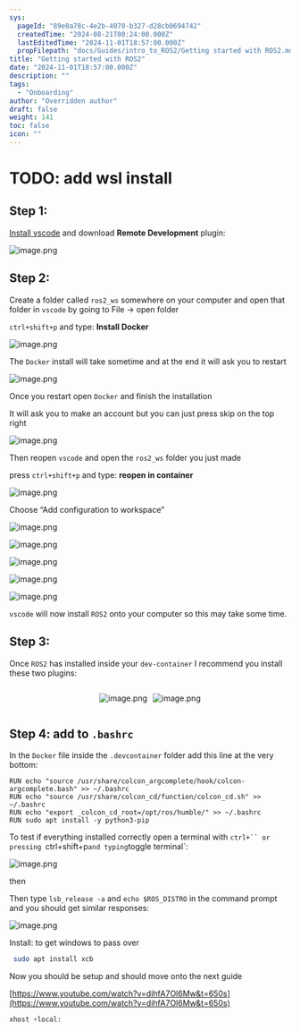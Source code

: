 ```yaml
---
sys:
  pageId: "89e0a78c-4e2b-4070-b327-d28cb0694742"
  createdTime: "2024-08-21T00:24:00.000Z"
  lastEditedTime: "2024-11-01T18:57:00.000Z"
  propFilepath: "docs/Guides/intro_to_ROS2/Getting started with ROS2.md"
title: "Getting started with ROS2"
date: "2024-11-01T18:57:00.000Z"
description: ""
tags:
  - "Onboarding"
author: "Overridden author"
draft: false
weight: 141
toc: false
icon: ""
---
```


# TODO: add wsl install

## Step 1:

[Install vscode](https://code.visualstudio.com/download) and download **Remote Development** plugin:

![image.png](https://prod-files-secure.s3.us-west-2.amazonaws.com/d518164a-d88e-44d1-a4ee-3adb3bd8bce0/efb52993-1881-4a40-b95e-6f020334f022/image.png?X-Amz-Algorithm=AWS4-HMAC-SHA256&X-Amz-Content-Sha256=UNSIGNED-PAYLOAD&X-Amz-Credential=ASIAZI2LB466Z5UT3Q3Q%2F20250224%2Fus-west-2%2Fs3%2Faws4_request&X-Amz-Date=20250224T110717Z&X-Amz-Expires=3600&X-Amz-Security-Token=IQoJb3JpZ2luX2VjEPL%2F%2F%2F%2F%2F%2F%2F%2F%2F%2FwEaCXVzLXdlc3QtMiJIMEYCIQDrj6YOy2wIsCOzok4yPuO0A6huM6geL7Wqo9H2HlhhYQIhAKVTVMjw5zrNqcVpSsNXh9S88kKGZNGSofyvW85YahsWKv8DCCsQABoMNjM3NDIzMTgzODA1IgzE9AeGhKZ%2FjRfthEwq3AMDXTadlEFUr5MB4F14jimt7hwy3Amkn1FL7xqkF%2BhxGQmf4IinifQyJO%2FZaUj1n85DbqCEm7yGkzpsnxJrDVqYXrbjJTK6sVIcDrv3h7tiqBRVyYTREkQrKO1Rwgb8azJUp%2FIlqbF20LOmrGbk2rn2mEr50d%2Bc4uuEVgliDSZkhibY6kI4AncQoGNRyBlJ7ccH9YyTEFguQ%2F%2BZSv9bD2FxTqBFf8e%2F9fZ9qCQGaedXxYPur%2BMBsTFlU17W1qYRqobgzAXk6gXfzjrA3RKRzJnRzN4L5N7EyBdxuL9JmBzXtd2FJ0tAXbxHDeB%2FlSsQ8tKr%2B0fefQsRGusPRTBjiTiKhPd278K0nUEaWivd9A3IquUTMM7wVAUUqX9ZAFLi83qEUmtI%2BQWNmGP5IIkEnsNqrIQsmXHoYaku42a3T93DJGZOT7OfdPVDytShkU%2FzUF%2BfBskiA0qeH78D1prUDJZEQGl1GJNtCHbY%2B%2BoIRTEnu%2FWxNp74b9MGN5vXQHCA0NJv3W91nkvCSg%2F%2BxZCHWg0qi%2BBi%2BqJWm3RLX2vkS09ugvY7zmLx1j7ga5yvuhTwdOvk4LvGG227AoCE0H57iSSfO5LZh8Mpg4HyGfERvOirLFw9vRbFbTVk6Wp%2FnjD4i%2FG9BjqkAd6mQfs3khz2EGCjyJznpQS%2BeEdqOkO0RvuMIbVWE%2BSz7c%2B2ebn4tCwG0pNFYFCK8xjZAtOCK1yjX7vD%2BVBcDirOYFTJi55bMcmwZWb85XaNTne8B%2FUsKPV4QlNrKohZdSBB7DcClTOeGQhjnGrvS6GbTRkDqXVv5NMQT%2BLdf55zKJk7YQxgwerir4HPRUmd7fep9n5EgtELFs9dRPtqMe2kcsdy&X-Amz-Signature=df84411639315984ecf784331ebdeef09302e575b4de14241c11de72c0f27efe&X-Amz-SignedHeaders=host&x-id=GetObject)

## Step 2:

Create a folder called `ros2_ws` somewhere on your computer and open that folder in `vscode` by going to File → open folder 

`ctrl+shift+p` and type: **Install Docker**

![image.png](https://prod-files-secure.s3.us-west-2.amazonaws.com/d518164a-d88e-44d1-a4ee-3adb3bd8bce0/2269dc0e-1cd5-47ff-bceb-c04ad9b2eab0/image.png?X-Amz-Algorithm=AWS4-HMAC-SHA256&X-Amz-Content-Sha256=UNSIGNED-PAYLOAD&X-Amz-Credential=ASIAZI2LB466Z5UT3Q3Q%2F20250224%2Fus-west-2%2Fs3%2Faws4_request&X-Amz-Date=20250224T110717Z&X-Amz-Expires=3600&X-Amz-Security-Token=IQoJb3JpZ2luX2VjEPL%2F%2F%2F%2F%2F%2F%2F%2F%2F%2FwEaCXVzLXdlc3QtMiJIMEYCIQDrj6YOy2wIsCOzok4yPuO0A6huM6geL7Wqo9H2HlhhYQIhAKVTVMjw5zrNqcVpSsNXh9S88kKGZNGSofyvW85YahsWKv8DCCsQABoMNjM3NDIzMTgzODA1IgzE9AeGhKZ%2FjRfthEwq3AMDXTadlEFUr5MB4F14jimt7hwy3Amkn1FL7xqkF%2BhxGQmf4IinifQyJO%2FZaUj1n85DbqCEm7yGkzpsnxJrDVqYXrbjJTK6sVIcDrv3h7tiqBRVyYTREkQrKO1Rwgb8azJUp%2FIlqbF20LOmrGbk2rn2mEr50d%2Bc4uuEVgliDSZkhibY6kI4AncQoGNRyBlJ7ccH9YyTEFguQ%2F%2BZSv9bD2FxTqBFf8e%2F9fZ9qCQGaedXxYPur%2BMBsTFlU17W1qYRqobgzAXk6gXfzjrA3RKRzJnRzN4L5N7EyBdxuL9JmBzXtd2FJ0tAXbxHDeB%2FlSsQ8tKr%2B0fefQsRGusPRTBjiTiKhPd278K0nUEaWivd9A3IquUTMM7wVAUUqX9ZAFLi83qEUmtI%2BQWNmGP5IIkEnsNqrIQsmXHoYaku42a3T93DJGZOT7OfdPVDytShkU%2FzUF%2BfBskiA0qeH78D1prUDJZEQGl1GJNtCHbY%2B%2BoIRTEnu%2FWxNp74b9MGN5vXQHCA0NJv3W91nkvCSg%2F%2BxZCHWg0qi%2BBi%2BqJWm3RLX2vkS09ugvY7zmLx1j7ga5yvuhTwdOvk4LvGG227AoCE0H57iSSfO5LZh8Mpg4HyGfERvOirLFw9vRbFbTVk6Wp%2FnjD4i%2FG9BjqkAd6mQfs3khz2EGCjyJznpQS%2BeEdqOkO0RvuMIbVWE%2BSz7c%2B2ebn4tCwG0pNFYFCK8xjZAtOCK1yjX7vD%2BVBcDirOYFTJi55bMcmwZWb85XaNTne8B%2FUsKPV4QlNrKohZdSBB7DcClTOeGQhjnGrvS6GbTRkDqXVv5NMQT%2BLdf55zKJk7YQxgwerir4HPRUmd7fep9n5EgtELFs9dRPtqMe2kcsdy&X-Amz-Signature=ef8f49b871cb455e6efe6e4a8cb2489ee0c8fd2c564c4e533cc8246d19e3d04d&X-Amz-SignedHeaders=host&x-id=GetObject)

The `Docker` install will take sometime and at the end it will ask you to restart

![image.png](https://prod-files-secure.s3.us-west-2.amazonaws.com/d518164a-d88e-44d1-a4ee-3adb3bd8bce0/ed233f78-be33-4b1f-b89c-9c346c0e961e/image.png?X-Amz-Algorithm=AWS4-HMAC-SHA256&X-Amz-Content-Sha256=UNSIGNED-PAYLOAD&X-Amz-Credential=ASIAZI2LB466Z5UT3Q3Q%2F20250224%2Fus-west-2%2Fs3%2Faws4_request&X-Amz-Date=20250224T110717Z&X-Amz-Expires=3600&X-Amz-Security-Token=IQoJb3JpZ2luX2VjEPL%2F%2F%2F%2F%2F%2F%2F%2F%2F%2FwEaCXVzLXdlc3QtMiJIMEYCIQDrj6YOy2wIsCOzok4yPuO0A6huM6geL7Wqo9H2HlhhYQIhAKVTVMjw5zrNqcVpSsNXh9S88kKGZNGSofyvW85YahsWKv8DCCsQABoMNjM3NDIzMTgzODA1IgzE9AeGhKZ%2FjRfthEwq3AMDXTadlEFUr5MB4F14jimt7hwy3Amkn1FL7xqkF%2BhxGQmf4IinifQyJO%2FZaUj1n85DbqCEm7yGkzpsnxJrDVqYXrbjJTK6sVIcDrv3h7tiqBRVyYTREkQrKO1Rwgb8azJUp%2FIlqbF20LOmrGbk2rn2mEr50d%2Bc4uuEVgliDSZkhibY6kI4AncQoGNRyBlJ7ccH9YyTEFguQ%2F%2BZSv9bD2FxTqBFf8e%2F9fZ9qCQGaedXxYPur%2BMBsTFlU17W1qYRqobgzAXk6gXfzjrA3RKRzJnRzN4L5N7EyBdxuL9JmBzXtd2FJ0tAXbxHDeB%2FlSsQ8tKr%2B0fefQsRGusPRTBjiTiKhPd278K0nUEaWivd9A3IquUTMM7wVAUUqX9ZAFLi83qEUmtI%2BQWNmGP5IIkEnsNqrIQsmXHoYaku42a3T93DJGZOT7OfdPVDytShkU%2FzUF%2BfBskiA0qeH78D1prUDJZEQGl1GJNtCHbY%2B%2BoIRTEnu%2FWxNp74b9MGN5vXQHCA0NJv3W91nkvCSg%2F%2BxZCHWg0qi%2BBi%2BqJWm3RLX2vkS09ugvY7zmLx1j7ga5yvuhTwdOvk4LvGG227AoCE0H57iSSfO5LZh8Mpg4HyGfERvOirLFw9vRbFbTVk6Wp%2FnjD4i%2FG9BjqkAd6mQfs3khz2EGCjyJznpQS%2BeEdqOkO0RvuMIbVWE%2BSz7c%2B2ebn4tCwG0pNFYFCK8xjZAtOCK1yjX7vD%2BVBcDirOYFTJi55bMcmwZWb85XaNTne8B%2FUsKPV4QlNrKohZdSBB7DcClTOeGQhjnGrvS6GbTRkDqXVv5NMQT%2BLdf55zKJk7YQxgwerir4HPRUmd7fep9n5EgtELFs9dRPtqMe2kcsdy&X-Amz-Signature=7bdf7d69e012af728c1eda5f0ea6566577d34d4799f9ffb6de915c7054e37950&X-Amz-SignedHeaders=host&x-id=GetObject)

Once you restart open `Docker` and finish the installation

It will ask you to make an account but you can just press skip on the top right

![image.png](https://prod-files-secure.s3.us-west-2.amazonaws.com/d518164a-d88e-44d1-a4ee-3adb3bd8bce0/21010ad9-1659-4fd9-9f59-9932a09b2a3d/image.png?X-Amz-Algorithm=AWS4-HMAC-SHA256&X-Amz-Content-Sha256=UNSIGNED-PAYLOAD&X-Amz-Credential=ASIAZI2LB466Z5UT3Q3Q%2F20250224%2Fus-west-2%2Fs3%2Faws4_request&X-Amz-Date=20250224T110717Z&X-Amz-Expires=3600&X-Amz-Security-Token=IQoJb3JpZ2luX2VjEPL%2F%2F%2F%2F%2F%2F%2F%2F%2F%2FwEaCXVzLXdlc3QtMiJIMEYCIQDrj6YOy2wIsCOzok4yPuO0A6huM6geL7Wqo9H2HlhhYQIhAKVTVMjw5zrNqcVpSsNXh9S88kKGZNGSofyvW85YahsWKv8DCCsQABoMNjM3NDIzMTgzODA1IgzE9AeGhKZ%2FjRfthEwq3AMDXTadlEFUr5MB4F14jimt7hwy3Amkn1FL7xqkF%2BhxGQmf4IinifQyJO%2FZaUj1n85DbqCEm7yGkzpsnxJrDVqYXrbjJTK6sVIcDrv3h7tiqBRVyYTREkQrKO1Rwgb8azJUp%2FIlqbF20LOmrGbk2rn2mEr50d%2Bc4uuEVgliDSZkhibY6kI4AncQoGNRyBlJ7ccH9YyTEFguQ%2F%2BZSv9bD2FxTqBFf8e%2F9fZ9qCQGaedXxYPur%2BMBsTFlU17W1qYRqobgzAXk6gXfzjrA3RKRzJnRzN4L5N7EyBdxuL9JmBzXtd2FJ0tAXbxHDeB%2FlSsQ8tKr%2B0fefQsRGusPRTBjiTiKhPd278K0nUEaWivd9A3IquUTMM7wVAUUqX9ZAFLi83qEUmtI%2BQWNmGP5IIkEnsNqrIQsmXHoYaku42a3T93DJGZOT7OfdPVDytShkU%2FzUF%2BfBskiA0qeH78D1prUDJZEQGl1GJNtCHbY%2B%2BoIRTEnu%2FWxNp74b9MGN5vXQHCA0NJv3W91nkvCSg%2F%2BxZCHWg0qi%2BBi%2BqJWm3RLX2vkS09ugvY7zmLx1j7ga5yvuhTwdOvk4LvGG227AoCE0H57iSSfO5LZh8Mpg4HyGfERvOirLFw9vRbFbTVk6Wp%2FnjD4i%2FG9BjqkAd6mQfs3khz2EGCjyJznpQS%2BeEdqOkO0RvuMIbVWE%2BSz7c%2B2ebn4tCwG0pNFYFCK8xjZAtOCK1yjX7vD%2BVBcDirOYFTJi55bMcmwZWb85XaNTne8B%2FUsKPV4QlNrKohZdSBB7DcClTOeGQhjnGrvS6GbTRkDqXVv5NMQT%2BLdf55zKJk7YQxgwerir4HPRUmd7fep9n5EgtELFs9dRPtqMe2kcsdy&X-Amz-Signature=bd16a5c5b24f42d238878986acdccdc9b3ad9ae4dfd93c1134273334f8fedac0&X-Amz-SignedHeaders=host&x-id=GetObject)

Then reopen `vscode` and open the `ros2_ws` folder you just made

press `ctrl+shift+p` and type: **reopen in container**

![image.png](https://prod-files-secure.s3.us-west-2.amazonaws.com/d518164a-d88e-44d1-a4ee-3adb3bd8bce0/4e93b8c2-41ad-488c-8095-c74205196118/image.png?X-Amz-Algorithm=AWS4-HMAC-SHA256&X-Amz-Content-Sha256=UNSIGNED-PAYLOAD&X-Amz-Credential=ASIAZI2LB466Z5UT3Q3Q%2F20250224%2Fus-west-2%2Fs3%2Faws4_request&X-Amz-Date=20250224T110717Z&X-Amz-Expires=3600&X-Amz-Security-Token=IQoJb3JpZ2luX2VjEPL%2F%2F%2F%2F%2F%2F%2F%2F%2F%2FwEaCXVzLXdlc3QtMiJIMEYCIQDrj6YOy2wIsCOzok4yPuO0A6huM6geL7Wqo9H2HlhhYQIhAKVTVMjw5zrNqcVpSsNXh9S88kKGZNGSofyvW85YahsWKv8DCCsQABoMNjM3NDIzMTgzODA1IgzE9AeGhKZ%2FjRfthEwq3AMDXTadlEFUr5MB4F14jimt7hwy3Amkn1FL7xqkF%2BhxGQmf4IinifQyJO%2FZaUj1n85DbqCEm7yGkzpsnxJrDVqYXrbjJTK6sVIcDrv3h7tiqBRVyYTREkQrKO1Rwgb8azJUp%2FIlqbF20LOmrGbk2rn2mEr50d%2Bc4uuEVgliDSZkhibY6kI4AncQoGNRyBlJ7ccH9YyTEFguQ%2F%2BZSv9bD2FxTqBFf8e%2F9fZ9qCQGaedXxYPur%2BMBsTFlU17W1qYRqobgzAXk6gXfzjrA3RKRzJnRzN4L5N7EyBdxuL9JmBzXtd2FJ0tAXbxHDeB%2FlSsQ8tKr%2B0fefQsRGusPRTBjiTiKhPd278K0nUEaWivd9A3IquUTMM7wVAUUqX9ZAFLi83qEUmtI%2BQWNmGP5IIkEnsNqrIQsmXHoYaku42a3T93DJGZOT7OfdPVDytShkU%2FzUF%2BfBskiA0qeH78D1prUDJZEQGl1GJNtCHbY%2B%2BoIRTEnu%2FWxNp74b9MGN5vXQHCA0NJv3W91nkvCSg%2F%2BxZCHWg0qi%2BBi%2BqJWm3RLX2vkS09ugvY7zmLx1j7ga5yvuhTwdOvk4LvGG227AoCE0H57iSSfO5LZh8Mpg4HyGfERvOirLFw9vRbFbTVk6Wp%2FnjD4i%2FG9BjqkAd6mQfs3khz2EGCjyJznpQS%2BeEdqOkO0RvuMIbVWE%2BSz7c%2B2ebn4tCwG0pNFYFCK8xjZAtOCK1yjX7vD%2BVBcDirOYFTJi55bMcmwZWb85XaNTne8B%2FUsKPV4QlNrKohZdSBB7DcClTOeGQhjnGrvS6GbTRkDqXVv5NMQT%2BLdf55zKJk7YQxgwerir4HPRUmd7fep9n5EgtELFs9dRPtqMe2kcsdy&X-Amz-Signature=3e488fff5f96ffbb37a2cca322e11736eab948ed6b19856332f5c826e939c03c&X-Amz-SignedHeaders=host&x-id=GetObject)

Choose “Add configuration to workspace”

![image.png](https://prod-files-secure.s3.us-west-2.amazonaws.com/d518164a-d88e-44d1-a4ee-3adb3bd8bce0/9560b282-5060-4989-ba37-97e7b2c22476/image.png?X-Amz-Algorithm=AWS4-HMAC-SHA256&X-Amz-Content-Sha256=UNSIGNED-PAYLOAD&X-Amz-Credential=ASIAZI2LB466Z5UT3Q3Q%2F20250224%2Fus-west-2%2Fs3%2Faws4_request&X-Amz-Date=20250224T110717Z&X-Amz-Expires=3600&X-Amz-Security-Token=IQoJb3JpZ2luX2VjEPL%2F%2F%2F%2F%2F%2F%2F%2F%2F%2FwEaCXVzLXdlc3QtMiJIMEYCIQDrj6YOy2wIsCOzok4yPuO0A6huM6geL7Wqo9H2HlhhYQIhAKVTVMjw5zrNqcVpSsNXh9S88kKGZNGSofyvW85YahsWKv8DCCsQABoMNjM3NDIzMTgzODA1IgzE9AeGhKZ%2FjRfthEwq3AMDXTadlEFUr5MB4F14jimt7hwy3Amkn1FL7xqkF%2BhxGQmf4IinifQyJO%2FZaUj1n85DbqCEm7yGkzpsnxJrDVqYXrbjJTK6sVIcDrv3h7tiqBRVyYTREkQrKO1Rwgb8azJUp%2FIlqbF20LOmrGbk2rn2mEr50d%2Bc4uuEVgliDSZkhibY6kI4AncQoGNRyBlJ7ccH9YyTEFguQ%2F%2BZSv9bD2FxTqBFf8e%2F9fZ9qCQGaedXxYPur%2BMBsTFlU17W1qYRqobgzAXk6gXfzjrA3RKRzJnRzN4L5N7EyBdxuL9JmBzXtd2FJ0tAXbxHDeB%2FlSsQ8tKr%2B0fefQsRGusPRTBjiTiKhPd278K0nUEaWivd9A3IquUTMM7wVAUUqX9ZAFLi83qEUmtI%2BQWNmGP5IIkEnsNqrIQsmXHoYaku42a3T93DJGZOT7OfdPVDytShkU%2FzUF%2BfBskiA0qeH78D1prUDJZEQGl1GJNtCHbY%2B%2BoIRTEnu%2FWxNp74b9MGN5vXQHCA0NJv3W91nkvCSg%2F%2BxZCHWg0qi%2BBi%2BqJWm3RLX2vkS09ugvY7zmLx1j7ga5yvuhTwdOvk4LvGG227AoCE0H57iSSfO5LZh8Mpg4HyGfERvOirLFw9vRbFbTVk6Wp%2FnjD4i%2FG9BjqkAd6mQfs3khz2EGCjyJznpQS%2BeEdqOkO0RvuMIbVWE%2BSz7c%2B2ebn4tCwG0pNFYFCK8xjZAtOCK1yjX7vD%2BVBcDirOYFTJi55bMcmwZWb85XaNTne8B%2FUsKPV4QlNrKohZdSBB7DcClTOeGQhjnGrvS6GbTRkDqXVv5NMQT%2BLdf55zKJk7YQxgwerir4HPRUmd7fep9n5EgtELFs9dRPtqMe2kcsdy&X-Amz-Signature=e127e63f06d792bb06c6affb8ab2f41f65498937aa7829d9922d36d93fd919de&X-Amz-SignedHeaders=host&x-id=GetObject)

![image.png](https://prod-files-secure.s3.us-west-2.amazonaws.com/d518164a-d88e-44d1-a4ee-3adb3bd8bce0/2ee63f81-886b-48e8-a553-dc6e5eac99e4/image.png?X-Amz-Algorithm=AWS4-HMAC-SHA256&X-Amz-Content-Sha256=UNSIGNED-PAYLOAD&X-Amz-Credential=ASIAZI2LB466Z5UT3Q3Q%2F20250224%2Fus-west-2%2Fs3%2Faws4_request&X-Amz-Date=20250224T110717Z&X-Amz-Expires=3600&X-Amz-Security-Token=IQoJb3JpZ2luX2VjEPL%2F%2F%2F%2F%2F%2F%2F%2F%2F%2FwEaCXVzLXdlc3QtMiJIMEYCIQDrj6YOy2wIsCOzok4yPuO0A6huM6geL7Wqo9H2HlhhYQIhAKVTVMjw5zrNqcVpSsNXh9S88kKGZNGSofyvW85YahsWKv8DCCsQABoMNjM3NDIzMTgzODA1IgzE9AeGhKZ%2FjRfthEwq3AMDXTadlEFUr5MB4F14jimt7hwy3Amkn1FL7xqkF%2BhxGQmf4IinifQyJO%2FZaUj1n85DbqCEm7yGkzpsnxJrDVqYXrbjJTK6sVIcDrv3h7tiqBRVyYTREkQrKO1Rwgb8azJUp%2FIlqbF20LOmrGbk2rn2mEr50d%2Bc4uuEVgliDSZkhibY6kI4AncQoGNRyBlJ7ccH9YyTEFguQ%2F%2BZSv9bD2FxTqBFf8e%2F9fZ9qCQGaedXxYPur%2BMBsTFlU17W1qYRqobgzAXk6gXfzjrA3RKRzJnRzN4L5N7EyBdxuL9JmBzXtd2FJ0tAXbxHDeB%2FlSsQ8tKr%2B0fefQsRGusPRTBjiTiKhPd278K0nUEaWivd9A3IquUTMM7wVAUUqX9ZAFLi83qEUmtI%2BQWNmGP5IIkEnsNqrIQsmXHoYaku42a3T93DJGZOT7OfdPVDytShkU%2FzUF%2BfBskiA0qeH78D1prUDJZEQGl1GJNtCHbY%2B%2BoIRTEnu%2FWxNp74b9MGN5vXQHCA0NJv3W91nkvCSg%2F%2BxZCHWg0qi%2BBi%2BqJWm3RLX2vkS09ugvY7zmLx1j7ga5yvuhTwdOvk4LvGG227AoCE0H57iSSfO5LZh8Mpg4HyGfERvOirLFw9vRbFbTVk6Wp%2FnjD4i%2FG9BjqkAd6mQfs3khz2EGCjyJznpQS%2BeEdqOkO0RvuMIbVWE%2BSz7c%2B2ebn4tCwG0pNFYFCK8xjZAtOCK1yjX7vD%2BVBcDirOYFTJi55bMcmwZWb85XaNTne8B%2FUsKPV4QlNrKohZdSBB7DcClTOeGQhjnGrvS6GbTRkDqXVv5NMQT%2BLdf55zKJk7YQxgwerir4HPRUmd7fep9n5EgtELFs9dRPtqMe2kcsdy&X-Amz-Signature=0f9f4c1ec8115cc8869421b5ff3b24ba2eaa2b56e7f264e224db6a9e49dd7685&X-Amz-SignedHeaders=host&x-id=GetObject)

![image.png](https://prod-files-secure.s3.us-west-2.amazonaws.com/d518164a-d88e-44d1-a4ee-3adb3bd8bce0/ae1580b2-b048-407e-aed9-b584224a7a04/image.png?X-Amz-Algorithm=AWS4-HMAC-SHA256&X-Amz-Content-Sha256=UNSIGNED-PAYLOAD&X-Amz-Credential=ASIAZI2LB466Z5UT3Q3Q%2F20250224%2Fus-west-2%2Fs3%2Faws4_request&X-Amz-Date=20250224T110717Z&X-Amz-Expires=3600&X-Amz-Security-Token=IQoJb3JpZ2luX2VjEPL%2F%2F%2F%2F%2F%2F%2F%2F%2F%2FwEaCXVzLXdlc3QtMiJIMEYCIQDrj6YOy2wIsCOzok4yPuO0A6huM6geL7Wqo9H2HlhhYQIhAKVTVMjw5zrNqcVpSsNXh9S88kKGZNGSofyvW85YahsWKv8DCCsQABoMNjM3NDIzMTgzODA1IgzE9AeGhKZ%2FjRfthEwq3AMDXTadlEFUr5MB4F14jimt7hwy3Amkn1FL7xqkF%2BhxGQmf4IinifQyJO%2FZaUj1n85DbqCEm7yGkzpsnxJrDVqYXrbjJTK6sVIcDrv3h7tiqBRVyYTREkQrKO1Rwgb8azJUp%2FIlqbF20LOmrGbk2rn2mEr50d%2Bc4uuEVgliDSZkhibY6kI4AncQoGNRyBlJ7ccH9YyTEFguQ%2F%2BZSv9bD2FxTqBFf8e%2F9fZ9qCQGaedXxYPur%2BMBsTFlU17W1qYRqobgzAXk6gXfzjrA3RKRzJnRzN4L5N7EyBdxuL9JmBzXtd2FJ0tAXbxHDeB%2FlSsQ8tKr%2B0fefQsRGusPRTBjiTiKhPd278K0nUEaWivd9A3IquUTMM7wVAUUqX9ZAFLi83qEUmtI%2BQWNmGP5IIkEnsNqrIQsmXHoYaku42a3T93DJGZOT7OfdPVDytShkU%2FzUF%2BfBskiA0qeH78D1prUDJZEQGl1GJNtCHbY%2B%2BoIRTEnu%2FWxNp74b9MGN5vXQHCA0NJv3W91nkvCSg%2F%2BxZCHWg0qi%2BBi%2BqJWm3RLX2vkS09ugvY7zmLx1j7ga5yvuhTwdOvk4LvGG227AoCE0H57iSSfO5LZh8Mpg4HyGfERvOirLFw9vRbFbTVk6Wp%2FnjD4i%2FG9BjqkAd6mQfs3khz2EGCjyJznpQS%2BeEdqOkO0RvuMIbVWE%2BSz7c%2B2ebn4tCwG0pNFYFCK8xjZAtOCK1yjX7vD%2BVBcDirOYFTJi55bMcmwZWb85XaNTne8B%2FUsKPV4QlNrKohZdSBB7DcClTOeGQhjnGrvS6GbTRkDqXVv5NMQT%2BLdf55zKJk7YQxgwerir4HPRUmd7fep9n5EgtELFs9dRPtqMe2kcsdy&X-Amz-Signature=6dc4df300c066994bf2da523b67121bd4f992b99e1a5fc0e1939a7e302c9162e&X-Amz-SignedHeaders=host&x-id=GetObject)

![image.png](https://prod-files-secure.s3.us-west-2.amazonaws.com/d518164a-d88e-44d1-a4ee-3adb3bd8bce0/53255b28-f75e-430f-b9e3-c0ac8577e42b/image.png?X-Amz-Algorithm=AWS4-HMAC-SHA256&X-Amz-Content-Sha256=UNSIGNED-PAYLOAD&X-Amz-Credential=ASIAZI2LB466Z5UT3Q3Q%2F20250224%2Fus-west-2%2Fs3%2Faws4_request&X-Amz-Date=20250224T110717Z&X-Amz-Expires=3600&X-Amz-Security-Token=IQoJb3JpZ2luX2VjEPL%2F%2F%2F%2F%2F%2F%2F%2F%2F%2FwEaCXVzLXdlc3QtMiJIMEYCIQDrj6YOy2wIsCOzok4yPuO0A6huM6geL7Wqo9H2HlhhYQIhAKVTVMjw5zrNqcVpSsNXh9S88kKGZNGSofyvW85YahsWKv8DCCsQABoMNjM3NDIzMTgzODA1IgzE9AeGhKZ%2FjRfthEwq3AMDXTadlEFUr5MB4F14jimt7hwy3Amkn1FL7xqkF%2BhxGQmf4IinifQyJO%2FZaUj1n85DbqCEm7yGkzpsnxJrDVqYXrbjJTK6sVIcDrv3h7tiqBRVyYTREkQrKO1Rwgb8azJUp%2FIlqbF20LOmrGbk2rn2mEr50d%2Bc4uuEVgliDSZkhibY6kI4AncQoGNRyBlJ7ccH9YyTEFguQ%2F%2BZSv9bD2FxTqBFf8e%2F9fZ9qCQGaedXxYPur%2BMBsTFlU17W1qYRqobgzAXk6gXfzjrA3RKRzJnRzN4L5N7EyBdxuL9JmBzXtd2FJ0tAXbxHDeB%2FlSsQ8tKr%2B0fefQsRGusPRTBjiTiKhPd278K0nUEaWivd9A3IquUTMM7wVAUUqX9ZAFLi83qEUmtI%2BQWNmGP5IIkEnsNqrIQsmXHoYaku42a3T93DJGZOT7OfdPVDytShkU%2FzUF%2BfBskiA0qeH78D1prUDJZEQGl1GJNtCHbY%2B%2BoIRTEnu%2FWxNp74b9MGN5vXQHCA0NJv3W91nkvCSg%2F%2BxZCHWg0qi%2BBi%2BqJWm3RLX2vkS09ugvY7zmLx1j7ga5yvuhTwdOvk4LvGG227AoCE0H57iSSfO5LZh8Mpg4HyGfERvOirLFw9vRbFbTVk6Wp%2FnjD4i%2FG9BjqkAd6mQfs3khz2EGCjyJznpQS%2BeEdqOkO0RvuMIbVWE%2BSz7c%2B2ebn4tCwG0pNFYFCK8xjZAtOCK1yjX7vD%2BVBcDirOYFTJi55bMcmwZWb85XaNTne8B%2FUsKPV4QlNrKohZdSBB7DcClTOeGQhjnGrvS6GbTRkDqXVv5NMQT%2BLdf55zKJk7YQxgwerir4HPRUmd7fep9n5EgtELFs9dRPtqMe2kcsdy&X-Amz-Signature=78644e680e173868815ad7369c5987be2f8b3fdfc99a1a1daaebbda107156da1&X-Amz-SignedHeaders=host&x-id=GetObject)

![image.png](https://prod-files-secure.s3.us-west-2.amazonaws.com/d518164a-d88e-44d1-a4ee-3adb3bd8bce0/7c562767-5af9-4ffb-97d1-327bcdf4ee00/image.png?X-Amz-Algorithm=AWS4-HMAC-SHA256&X-Amz-Content-Sha256=UNSIGNED-PAYLOAD&X-Amz-Credential=ASIAZI2LB466Z5UT3Q3Q%2F20250224%2Fus-west-2%2Fs3%2Faws4_request&X-Amz-Date=20250224T110717Z&X-Amz-Expires=3600&X-Amz-Security-Token=IQoJb3JpZ2luX2VjEPL%2F%2F%2F%2F%2F%2F%2F%2F%2F%2FwEaCXVzLXdlc3QtMiJIMEYCIQDrj6YOy2wIsCOzok4yPuO0A6huM6geL7Wqo9H2HlhhYQIhAKVTVMjw5zrNqcVpSsNXh9S88kKGZNGSofyvW85YahsWKv8DCCsQABoMNjM3NDIzMTgzODA1IgzE9AeGhKZ%2FjRfthEwq3AMDXTadlEFUr5MB4F14jimt7hwy3Amkn1FL7xqkF%2BhxGQmf4IinifQyJO%2FZaUj1n85DbqCEm7yGkzpsnxJrDVqYXrbjJTK6sVIcDrv3h7tiqBRVyYTREkQrKO1Rwgb8azJUp%2FIlqbF20LOmrGbk2rn2mEr50d%2Bc4uuEVgliDSZkhibY6kI4AncQoGNRyBlJ7ccH9YyTEFguQ%2F%2BZSv9bD2FxTqBFf8e%2F9fZ9qCQGaedXxYPur%2BMBsTFlU17W1qYRqobgzAXk6gXfzjrA3RKRzJnRzN4L5N7EyBdxuL9JmBzXtd2FJ0tAXbxHDeB%2FlSsQ8tKr%2B0fefQsRGusPRTBjiTiKhPd278K0nUEaWivd9A3IquUTMM7wVAUUqX9ZAFLi83qEUmtI%2BQWNmGP5IIkEnsNqrIQsmXHoYaku42a3T93DJGZOT7OfdPVDytShkU%2FzUF%2BfBskiA0qeH78D1prUDJZEQGl1GJNtCHbY%2B%2BoIRTEnu%2FWxNp74b9MGN5vXQHCA0NJv3W91nkvCSg%2F%2BxZCHWg0qi%2BBi%2BqJWm3RLX2vkS09ugvY7zmLx1j7ga5yvuhTwdOvk4LvGG227AoCE0H57iSSfO5LZh8Mpg4HyGfERvOirLFw9vRbFbTVk6Wp%2FnjD4i%2FG9BjqkAd6mQfs3khz2EGCjyJznpQS%2BeEdqOkO0RvuMIbVWE%2BSz7c%2B2ebn4tCwG0pNFYFCK8xjZAtOCK1yjX7vD%2BVBcDirOYFTJi55bMcmwZWb85XaNTne8B%2FUsKPV4QlNrKohZdSBB7DcClTOeGQhjnGrvS6GbTRkDqXVv5NMQT%2BLdf55zKJk7YQxgwerir4HPRUmd7fep9n5EgtELFs9dRPtqMe2kcsdy&X-Amz-Signature=a8ff469fe181eb414c849c0807f63099f13ce1ad3d6a3ce27e727f809ef19e9d&X-Amz-SignedHeaders=host&x-id=GetObject)

`vscode` will now install `ROS2` onto your computer so this may take some time.

## Step 3:

Once `ROS2` has installed inside your `dev-container` I recommend you install these two plugins:

<div style="display: flex;flex-direction: row; column-gap:10px; max-width: 630px;justify-content: center;">
<div>

![image.png](https://prod-files-secure.s3.us-west-2.amazonaws.com/d518164a-d88e-44d1-a4ee-3adb3bd8bce0/3fc3d550-5a54-4ba1-ba6b-faa01cdb7369/image.png?X-Amz-Algorithm=AWS4-HMAC-SHA256&X-Amz-Content-Sha256=UNSIGNED-PAYLOAD&X-Amz-Credential=ASIAZI2LB4662YQVAFJU%2F20250224%2Fus-west-2%2Fs3%2Faws4_request&X-Amz-Date=20250224T110719Z&X-Amz-Expires=3600&X-Amz-Security-Token=IQoJb3JpZ2luX2VjEPL%2F%2F%2F%2F%2F%2F%2F%2F%2F%2FwEaCXVzLXdlc3QtMiJIMEYCIQCm%2FLOV%2BbJxE7T0EBUZHPcDx6h36p1qu%2BCNI%2FzUQEu02QIhAKcxPxEwRM9gDyHdfVIgL%2BiRLZRXQKdgxki7oG3dMISjKv8DCCsQABoMNjM3NDIzMTgzODA1IgyUsunQSbR9FPmnPgAq3AMBe9c33HSY6sXQ23105fHUjrvHzzk9YPekx6T1hY3ymM5WVbqH5Nlgggi2%2BlaHJ5WsytKOHC8euP%2BR%2F5JBKFStfJXnp7IiAuF4GWKNEIBuZKP0m2GriQGwjr0cKu67P64DtK6vBrZfJAEgZNyUh1nJ%2FQ1qFe%2BRFx74Y1kCeT7jRFYbDSJOrewLQWYi0BYc66CNSCuoMwUIrJIYRMQ67Mgw3bpvuYxMZS7JlSjFuhBcc%2FbI%2BxwXDivE%2FcOSH4YM0tCZ7Xgoe%2BCAR3PJZDzt%2F%2F7go3P82z0LaUjpbxClBOE5p9dlfcHxESFeRJNcbQwiZrUb8MN2E1j8mu2bgs4mmQdR9cgj1gWEOl4Tf03CHvzunoa5o4s41khrzv7fV%2FllqBeGeiGzAOL5GY6hU%2F9vBrsDPWGfYvGFlT2TIkDFZPVK4RgEUV6LJh8H1FFCgLzy5RUqoZbJXMs66BWvaywHLnckL%2FQ3QPVGDtEGJoKa%2BGRQWbtvcZYF5we71MTbNNDzjxWJbig42UVYHuGO%2FJrTQIGBXfxhyx32Hd8pj4Hd7VZFzGrUHCJ%2BEZEFCpCLKc9OK4gTmt6EOH9hbcXxDj0jFCDYQB%2Fu3FNyn0o7VgM6QL1mogoOHxhWSz9dup2KzzD4i%2FG9BjqkAboR1NdHkLIa7PcFRpSXagbRa%2BV0gxSGj476GwwG7c%2FoEZMkQZPIgbMunLFU69LFlDU7OvUsFfS8WB%2B06rtf%2FTQIFJTA3%2BrY23uTzp5rzhhqIMYxNii14rNoeapj8ngetz2s08PjigRGQoboRoEmnR%2Bw1kOg4R3JHrsyIVyKUj0dQ5qxOEzjSv4tghraf%2BM2VoYpGyfXkIhJui86zty%2B%2BDQhpNXJ&X-Amz-Signature=74bdc9d7e1afffc25c8c552a3c55c4d072d009d4ee3f57737d824730f7045623&X-Amz-SignedHeaders=host&x-id=GetObject)

</div>
<div>

![image.png](https://prod-files-secure.s3.us-west-2.amazonaws.com/d518164a-d88e-44d1-a4ee-3adb3bd8bce0/d994cc66-13c2-4093-a5a3-f84cf4601a82/image.png?X-Amz-Algorithm=AWS4-HMAC-SHA256&X-Amz-Content-Sha256=UNSIGNED-PAYLOAD&X-Amz-Credential=ASIAZI2LB466VISCGTID%2F20250224%2Fus-west-2%2Fs3%2Faws4_request&X-Amz-Date=20250224T110719Z&X-Amz-Expires=3600&X-Amz-Security-Token=IQoJb3JpZ2luX2VjEPL%2F%2F%2F%2F%2F%2F%2F%2F%2F%2FwEaCXVzLXdlc3QtMiJHMEUCIC0J1QRXODULOgIoEvmK0EEi5ElB3xgf%2FGOwIJo6UeXmAiEAmKLVu9NX6lYmAZT25VqlvvB4oQC5GH6MFiVRc6AqntQq%2FwMIKxAAGgw2Mzc0MjMxODM4MDUiDAGsmh78DJvJUh3roSrcA9TdmKrBNxCRNIerzg3FB9S5FHhYtyjyxXYSpnRQLT%2FbRiCU3KYbQDExQMUKG3Weulr1il1rgqD6D%2BFfSEmSBrHdvbSSaA3CNpRhJ%2Bn%2F6G52qmIvFHibfvTEGgQ7Owpx002FOBoiDdCjgXWCPyZP5w2LDUi%2FpeILMlsYh3TcDuOOV2MadkjB3Kk3GJYqN5BhX8x8aEd2tb5vKWZJolI0%2FDavqhs%2F8F9k4flxCHCH%2BxpOeL4VwqIrVsUD%2FKqdEg6D%2FDE2X1%2F6%2BsLOxuU6qijk4Xek4l%2FVgQ5bVCi1TbkMWD1MW0SYa6yRJKnbvGhOVPGDljrBraFDNa1qWlPFxd0cFLW9EqOgFhPMRA1brF5Mr1LTBF3f1Dekbypl1mff4ud%2BLslUrYty5h48X4B5riRvuxPP2ObaOPjj9RN7VMxy6hy6UaMqG8S7Cp48SwF4aVDdHcElp%2F4chmMz1wAt6dPlTW2MXZ5rcAmbxaUyUkenHXrEFGVgt5UYdTUiyX%2FjOmlXu1tWAUEZ8rh8nS39HaPcm74pB9XAGv8qZ%2BbJjdZtUbk58EBU70UnzCNMS%2BVI9QtpjAt08S2Zmd%2B4sgacXZSmqaOVqH4jOx1OpxELaiekqAZnqVvo3oX4pikOXfxjMJOM8b0GOqUBdl2azUZHY3gYJkcS4eQFSY8tHfIQwSOzH5CxnFWOLNj61a7raOGz7phGpB%2BA5lq6H7Q4Sp21Kg6%2FtA4%2F4gfqAUK4CbAFDpd9zsjJbbcUacwf5YIOdu4dkphMlY4DzNOx57%2Fr5L0f9Tyxx9X0EycVIAf3pZ928CpRqJ7XzNRf4psV6rmFIp8h4PS2VamTfTJci6jVj9qWtSc6I%2BzbB%2BO%2F65IdcDSn&X-Amz-Signature=1bf0bfbf7143642c1b3affa7c4079158f71b999c491212bebef04c58b84a856c&X-Amz-SignedHeaders=host&x-id=GetObject)

</div>
</div>

## Step 4: add to `.bashrc`

In the `Docker` file inside the `.devcontainer` folder add this line at the very bottom: 

```docker
RUN echo "source /usr/share/colcon_argcomplete/hook/colcon-argcomplete.bash" >> ~/.bashrc
RUN echo "source /usr/share/colcon_cd/function/colcon_cd.sh" >> ~/.bashrc
RUN echo "export _colcon_cd_root=/opt/ros/humble/" >> ~/.bashrc
RUN sudo apt install -y python3-pip 
```

To test if everything installed correctly open a terminal with `ctrl+`` or pressing `ctrl+shift+p` and typing `toggle terminal`:

![image.png](https://prod-files-secure.s3.us-west-2.amazonaws.com/d518164a-d88e-44d1-a4ee-3adb3bd8bce0/6a4943d8-b04e-4c02-9a58-775f3384d1a5/image.png?X-Amz-Algorithm=AWS4-HMAC-SHA256&X-Amz-Content-Sha256=UNSIGNED-PAYLOAD&X-Amz-Credential=ASIAZI2LB466Z5UT3Q3Q%2F20250224%2Fus-west-2%2Fs3%2Faws4_request&X-Amz-Date=20250224T110717Z&X-Amz-Expires=3600&X-Amz-Security-Token=IQoJb3JpZ2luX2VjEPL%2F%2F%2F%2F%2F%2F%2F%2F%2F%2FwEaCXVzLXdlc3QtMiJIMEYCIQDrj6YOy2wIsCOzok4yPuO0A6huM6geL7Wqo9H2HlhhYQIhAKVTVMjw5zrNqcVpSsNXh9S88kKGZNGSofyvW85YahsWKv8DCCsQABoMNjM3NDIzMTgzODA1IgzE9AeGhKZ%2FjRfthEwq3AMDXTadlEFUr5MB4F14jimt7hwy3Amkn1FL7xqkF%2BhxGQmf4IinifQyJO%2FZaUj1n85DbqCEm7yGkzpsnxJrDVqYXrbjJTK6sVIcDrv3h7tiqBRVyYTREkQrKO1Rwgb8azJUp%2FIlqbF20LOmrGbk2rn2mEr50d%2Bc4uuEVgliDSZkhibY6kI4AncQoGNRyBlJ7ccH9YyTEFguQ%2F%2BZSv9bD2FxTqBFf8e%2F9fZ9qCQGaedXxYPur%2BMBsTFlU17W1qYRqobgzAXk6gXfzjrA3RKRzJnRzN4L5N7EyBdxuL9JmBzXtd2FJ0tAXbxHDeB%2FlSsQ8tKr%2B0fefQsRGusPRTBjiTiKhPd278K0nUEaWivd9A3IquUTMM7wVAUUqX9ZAFLi83qEUmtI%2BQWNmGP5IIkEnsNqrIQsmXHoYaku42a3T93DJGZOT7OfdPVDytShkU%2FzUF%2BfBskiA0qeH78D1prUDJZEQGl1GJNtCHbY%2B%2BoIRTEnu%2FWxNp74b9MGN5vXQHCA0NJv3W91nkvCSg%2F%2BxZCHWg0qi%2BBi%2BqJWm3RLX2vkS09ugvY7zmLx1j7ga5yvuhTwdOvk4LvGG227AoCE0H57iSSfO5LZh8Mpg4HyGfERvOirLFw9vRbFbTVk6Wp%2FnjD4i%2FG9BjqkAd6mQfs3khz2EGCjyJznpQS%2BeEdqOkO0RvuMIbVWE%2BSz7c%2B2ebn4tCwG0pNFYFCK8xjZAtOCK1yjX7vD%2BVBcDirOYFTJi55bMcmwZWb85XaNTne8B%2FUsKPV4QlNrKohZdSBB7DcClTOeGQhjnGrvS6GbTRkDqXVv5NMQT%2BLdf55zKJk7YQxgwerir4HPRUmd7fep9n5EgtELFs9dRPtqMe2kcsdy&X-Amz-Signature=f865de6b2e66f739377394f1ef9cdcb726d7b19ccce8b72ef8d93a882f4cfce9&X-Amz-SignedHeaders=host&x-id=GetObject)

then 

Then type `lsb_release -a` and `echo $ROS_DISTRO` in the command prompt and you should get similar responses:

![image.png](https://prod-files-secure.s3.us-west-2.amazonaws.com/d518164a-d88e-44d1-a4ee-3adb3bd8bce0/3e635dec-a805-4e85-8b9e-d000e5b71a4e/image.png?X-Amz-Algorithm=AWS4-HMAC-SHA256&X-Amz-Content-Sha256=UNSIGNED-PAYLOAD&X-Amz-Credential=ASIAZI2LB466Z5UT3Q3Q%2F20250224%2Fus-west-2%2Fs3%2Faws4_request&X-Amz-Date=20250224T110717Z&X-Amz-Expires=3600&X-Amz-Security-Token=IQoJb3JpZ2luX2VjEPL%2F%2F%2F%2F%2F%2F%2F%2F%2F%2FwEaCXVzLXdlc3QtMiJIMEYCIQDrj6YOy2wIsCOzok4yPuO0A6huM6geL7Wqo9H2HlhhYQIhAKVTVMjw5zrNqcVpSsNXh9S88kKGZNGSofyvW85YahsWKv8DCCsQABoMNjM3NDIzMTgzODA1IgzE9AeGhKZ%2FjRfthEwq3AMDXTadlEFUr5MB4F14jimt7hwy3Amkn1FL7xqkF%2BhxGQmf4IinifQyJO%2FZaUj1n85DbqCEm7yGkzpsnxJrDVqYXrbjJTK6sVIcDrv3h7tiqBRVyYTREkQrKO1Rwgb8azJUp%2FIlqbF20LOmrGbk2rn2mEr50d%2Bc4uuEVgliDSZkhibY6kI4AncQoGNRyBlJ7ccH9YyTEFguQ%2F%2BZSv9bD2FxTqBFf8e%2F9fZ9qCQGaedXxYPur%2BMBsTFlU17W1qYRqobgzAXk6gXfzjrA3RKRzJnRzN4L5N7EyBdxuL9JmBzXtd2FJ0tAXbxHDeB%2FlSsQ8tKr%2B0fefQsRGusPRTBjiTiKhPd278K0nUEaWivd9A3IquUTMM7wVAUUqX9ZAFLi83qEUmtI%2BQWNmGP5IIkEnsNqrIQsmXHoYaku42a3T93DJGZOT7OfdPVDytShkU%2FzUF%2BfBskiA0qeH78D1prUDJZEQGl1GJNtCHbY%2B%2BoIRTEnu%2FWxNp74b9MGN5vXQHCA0NJv3W91nkvCSg%2F%2BxZCHWg0qi%2BBi%2BqJWm3RLX2vkS09ugvY7zmLx1j7ga5yvuhTwdOvk4LvGG227AoCE0H57iSSfO5LZh8Mpg4HyGfERvOirLFw9vRbFbTVk6Wp%2FnjD4i%2FG9BjqkAd6mQfs3khz2EGCjyJznpQS%2BeEdqOkO0RvuMIbVWE%2BSz7c%2B2ebn4tCwG0pNFYFCK8xjZAtOCK1yjX7vD%2BVBcDirOYFTJi55bMcmwZWb85XaNTne8B%2FUsKPV4QlNrKohZdSBB7DcClTOeGQhjnGrvS6GbTRkDqXVv5NMQT%2BLdf55zKJk7YQxgwerir4HPRUmd7fep9n5EgtELFs9dRPtqMe2kcsdy&X-Amz-Signature=b3e2a70fc4bc34e98344fb637b20264638ea97e931468d42b804168ac93bacde&X-Amz-SignedHeaders=host&x-id=GetObject)

Install:  to get windows to pass over

```bash
 sudo apt install xcb
```

Now you should be setup and should move onto the next guide 

[https://www.youtube.com/watch?v=dihfA7Ol6Mw&t=650s](https://www.youtube.com/watch?v=dihfA7Ol6Mw&t=650s)

```python
xhost +local:
```
